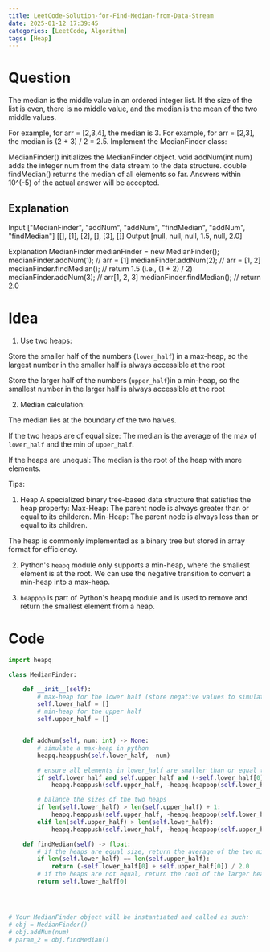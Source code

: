 ```yaml
---
title: LeetCode-Solution-for-Find-Median-from-Data-Stream
date: 2025-01-12 17:39:45
categories: [LeetCode, Algorithm]
tags: [Heap]
---
```


# Question

The median is the middle value in an ordered integer list. If the size of the list is even, there is no middle value, and the median is the mean of the two middle values.

For example, for arr = [2,3,4], the median is 3.
For example, for arr = [2,3], the median is (2 + 3) / 2 = 2.5.
Implement the MedianFinder class:

MedianFinder() initializes the MedianFinder object.
void addNum(int num) adds the integer num from the data stream to the data structure.
double findMedian() returns the median of all elements so far. Answers within 10^(-5) of the actual answer will be accepted.

## Explanation

Input
["MedianFinder", "addNum", "addNum", "findMedian", "addNum", "findMedian"]
[[], [1], [2], [], [3], []]
Output
[null, null, null, 1.5, null, 2.0]

Explanation
MedianFinder medianFinder = new MedianFinder();
medianFinder.addNum(1); // arr = [1]
medianFinder.addNum(2); // arr = [1, 2]
medianFinder.findMedian(); // return 1.5 (i.e., (1 + 2) / 2)
medianFinder.addNum(3); // arr[1, 2, 3]
medianFinder.findMedian(); // return 2.0

# Idea

1. Use two heaps:

Store the smaller half of the numbers (`lower_half`) in a max-heap, so the largest number in the smaller half is always accessible at the root

Store the larger half of the numbers (`upper_half`)in a min-heap, so the smallest number in the larger half is always accessible at the root

2. Median calculation:

The median lies at the boundary of the two halves.

If the two heaps are of equal size: The median is the average of the max of `lower_half` and the min of `upper_half`.

If the heaps are unequal: The median is the root of the heap with more elements.

Tips:

1. Heap
   A specialized binary tree-based data structure that satisfies the heap property:
   Max-Heap: The parent node is always greater than or equal to its childeren.
   Min-Heap: The parent node is always less than or equal to its children.

The heap is commonly implemented as a binary tree but stored in array format for efficiency.

2. Python's `heapq` module only supports a min-heap, where the smallest element is at the root. We can use the negative transition to convert a min-heap into a max-heap.

3. `heappop` is part of Python's heapq module and is used to remove and return the smallest element from a heap.

# Code

```python
import heapq

class MedianFinder:

    def __init__(self):
        # max-heap for the lower half (store negative values to simulate a max-heap)
        self.lower_half = []
        # min-heap for the upper half
        self.upper_half = []


    def addNum(self, num: int) -> None:
        # simulate a max-heap in python
        heapq.heappush(self.lower_half, -num)

        # ensure all elements in lower_half are smaller than or equal to all elements in upper_half
        if self.lower_half and self.upper_half and (-self.lower_half[0] > self.upper_half[0]):
            heapq.heappush(self.upper_half, -heapq.heappop(self.lower_half))

        # balance the sizes of the two heaps
        if len(self.lower_half) > len(self.upper_half) + 1:
            heapq.heappush(self.upper_half, -heapq.heappop(self.lower_half))
        elif len(self.upper_half) > len(self.lower_half):
            heapq.heappush(self.lower_half, -heapq.heappop(self.upper_half))

    def findMedian(self) -> float:
        # if the heaps are equal size, return the average of the two middle elements
        if len(self.lower_half) == len(self.upper_half):
            return (-self.lower_half[0] + self.upper_half[0]) / 2.0
        # if the heaps are not equal, return the root of the larger heap
        return self.lower_half[0]




# Your MedianFinder object will be instantiated and called as such:
# obj = MedianFinder()
# obj.addNum(num)
# param_2 = obj.findMedian()
```
